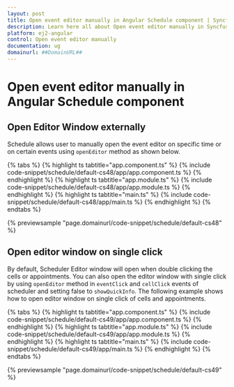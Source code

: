 ```yaml
---
layout: post
title: Open event editor manually in Angular Schedule component | Syncfusion
description: Learn here all about Open event editor manually in Syncfusion Angular Schedule component of Syncfusion Essential JS 2 and more.
platform: ej2-angular
control: Open event editor manually 
documentation: ug
domainurl: ##DomainURL##
---
```


# Open event editor manually in Angular Schedule component

## Open Editor Window externally

Schedule allows user to manually open the event editor on specific time or on certain events using `openEditor` method as shown below.

{% tabs %}
{% highlight ts tabtitle="app.component.ts" %}
{% include code-snippet/schedule/default-cs48/app/app.component.ts %}
{% endhighlight %}
{% highlight ts tabtitle="app.module.ts" %}
{% include code-snippet/schedule/default-cs48/app/app.module.ts %}
{% endhighlight %}
{% highlight ts tabtitle="main.ts" %}
{% include code-snippet/schedule/default-cs48/app/main.ts %}
{% endhighlight %}
{% endtabs %}
  
{% previewsample "page.domainurl/code-snippet/schedule/default-cs48" %}

## Open editor window on single click

By default, Scheduler Editor window will open when double clicking the cells or appointments. You can also open the editor window with single click by using `openEditor` method in `eventClick` and `cellClick` events of scheduler and setting false to `showQuickInfo`. The following example shows how to open editor window on single click of cells and appointments.

{% tabs %}
{% highlight ts tabtitle="app.component.ts" %}
{% include code-snippet/schedule/default-cs49/app/app.component.ts %}
{% endhighlight %}
{% highlight ts tabtitle="app.module.ts" %}
{% include code-snippet/schedule/default-cs49/app/app.module.ts %}
{% endhighlight %}
{% highlight ts tabtitle="main.ts" %}
{% include code-snippet/schedule/default-cs49/app/main.ts %}
{% endhighlight %}
{% endtabs %}
  
{% previewsample "page.domainurl/code-snippet/schedule/default-cs49" %}
